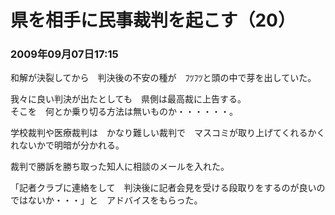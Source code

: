 # 県を相手に民事裁判を起こす（20）
### 2009年09月07日17:15

和解が決裂してから　判決後の不安の種が　ﾌﾂﾌﾂと頭の中で芽を出していた。

我々に良い判決が出たとしても　県側は最高裁に上告する。  
そこを　何とか乗り切る方法は無いものか・・・・・・。

学校裁判や医療裁判は　かなり難しい裁判で　マスコミが取り上げてくれるかくれないかで明暗が分かれる。

裁判で勝訴を勝ち取った知人に相談のメールを入れた。

「記者クラブに連絡をして　判決後に記者会見を受ける段取りをするのが良いのではないか・・・」と　アドバイスをもらった。